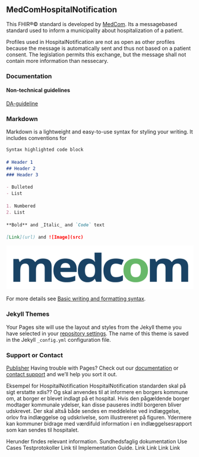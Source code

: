 ## MedComHospitalNotification

This FHIR&reg;&copy; standard is developed by [MedCom](https://www.medcom.dk/). Its a messagebased standard used to inform a municipality about hospitalization of a patient.

Profiles used in HospitalNotification are not as open as other profiles because the message is automatically sent and thus not based on a patient consent. The legislation permits this exchange, but the message shall not contain more information than nessecary.

### Documentation 

#### Non-technical guidelines 
[DA-guideline](./input/images/hospitalnotification/pdf/FHIR_advis_om_sygehusophold_1.0.1.pdf)


### Markdown

Markdown is a lightweight and easy-to-use syntax for styling your writing. It includes conventions for

```markdown
Syntax highlighted code block

# Header 1
## Header 2
### Header 3

- Bulleted
- List

1. Numbered
2. List

**Bold** and _Italic_ and `Code` text

[Link](url) and ![Image](src)
```

![MedCom Logo](Medcom-logo-2015.png)

For more details see [Basic writing and formatting syntax](https://docs.github.com/en/github/writing-on-github/getting-started-with-writing-and-formatting-on-github/basic-writing-and-formatting-syntax).

### Jekyll Themes

Your Pages site will use the layout and styles from the Jekyll theme you have selected in your [repository settings](https://github.com/tmsMedcom/GitHubPagesTest/settings/pages). The name of this theme is saved in the Jekyll `_config.yml` configuration file.

### Support or Contact

[Publisher](https://www.medcom.dk/)
Having trouble with Pages? Check out our [documentation](https://docs.github.com/categories/github-pages-basics/) or [contact support](https://support.github.com/contact) and we’ll help you sort it out.


Eksempel for HospitalNotification
HospitalNotification standarden skal på sigt erstatte xdis?? Og skal anvendes til at informere en borgers kommune om, at borger er blevet indlagt på et hospital. Hvis den pågældende borger modtager kommunale ydelser, kan disse pauseres indtil borgeren bliver udskrevet. Der skal altså både sendes en meddelelse ved indlæggelse, orlov fra indlæggelse og udskrivelse, som illustrereret på figuren. Ydermere kan kommuner bidrage med værdifuld information i en indlæggelsesrapport som kan sendes til hospitalet. 
 
Herunder findes relevant information. 
Sundhedsfaglig dokumentation	Use Cases	Testprotokoller 	Link til Implementation Guide.
Link	Link	Link	Link
